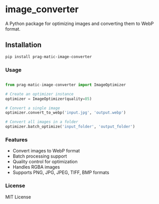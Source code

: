 # image_converter

A Python package for optimizing images and converting them to WebP format.

## Installation

```bash
pip install prag-matic-image-converter
```

### Usage

```python

from prag-matic-image-converter import ImageOptimizer

# Create an optimizer instance
optimizer = ImageOptimizer(quality=85)

# Convert a single image
optimizer.convert_to_webp('input.jpg', 'output.webp')

# Convert all images in a folder
optimizer.batch_optimize('input_folder', 'output_folder')

```

### Features

- Convert images to WebP format
- Batch processing support
- Quality control for optimization
- Handles RGBA images
- Supports PNG, JPG, JPEG, TIFF, BMP formats


### License
MIT License
